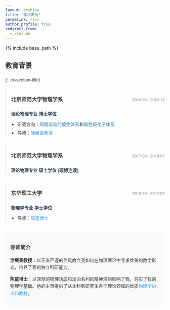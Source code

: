 ```yaml
---
layout: archive
title: "学术简历"
permalink: /cv/
author_profile: true
redirect_from:
  - /resume
---
```


{% include base_path %}

<div class="cv-container">

## 教育背景
{: .cv-section-title}

<div class="cv-item">
  <div class="cv-header">
    <h3>北京师范大学物理学系</h3>
    <span class="cv-date">2019.09 - 2023.12</span>
  </div>
  <p class="cv-degree">理论物理专业 博士学位</p>
  <ul class="cv-details">
    <li>研究方向：<span class="highlight">周期驱动的玻色体系</span>和<span class="highlight">玻色极化子体系</span></li>
    <li>导师：<a href="https://physicsfaculty.bnu.edu.cn/teacher/337/index.html" target="_blank">涂展春教授</a></li>
  </ul>
</div>

<div class="cv-item">
  <div class="cv-header">
    <h3>北京师范大学物理学系</h3>
    <span class="cv-date">2017.09 - 2019.07</span>
  </div>
  <p class="cv-degree">理论物理专业 硕士学位 (硕博连读)</p>
</div>

<div class="cv-item">
  <div class="cv-header">
    <h3>东华理工大学</h3>
    <span class="cv-date">2013.09 - 2017.07</span>
  </div>
  <p class="cv-degree">物理学专业 学士学位</p>
  <ul class="cv-details">
    <li>导师：<a href="https://newquanta.com/" target="_blank">陈童博士</a></li>
  </ul>
</div>

<div class="cv-mentor">
  <h3>导师简介</h3>
  <p><strong>涂展春教授</strong>：以正直严谨的作风教会我如何在物理理论中寻求优美的数学形式，培养了我的独立科研能力。</p>
  <p><strong>陈童博士</strong>：以深厚的物理功底和淡泊名利的精神深刻影响了我，夯实了我的物理学基础。他的主页提供了从本科到研究生各个理论领域的优质<a href="https://newquanta.com/" target="_blank">物理学讲义和教材</a>。</p>
</div>

</div>

<style>
.cv-container {
  font-family: 'Helvetica Neue', Arial, sans-serif;
  line-height: 1.6;
  color: #333;
  max-width: 800px;
  margin: 0 auto;
}

.cv-section-title {
  border-bottom: 2px solid #3498db;
  padding-bottom: 5px;
  margin-top: 30px;
}

.cv-item {
  margin-bottom: 25px;
  padding-left: 15px;
  border-left: 3px solid #eee;
}

.cv-header {
  display: flex;
  justify-content: space-between;
  align-items: baseline;
}

.cv-date {
  color: #7f8c8d;
  font-size: 0.9em;
}

.cv-degree {
  font-weight: bold;
  color: #2c3e50;
  margin: 5px 0;
}

.cv-details {
  margin: 10px 0 0 20px;
  padding: 0;
}

.cv-details li {
  margin-bottom: 5px;
}

.highlight {
  color: #2980b9;
  font-weight: 500;
}

.cv-mentor {
  background-color: #f8f9fa;
  padding: 15px;
  border-radius: 5px;
  margin-top: 30px;
}

a {
  color: #3498db;
  text-decoration: none;
}

a:hover {
  text-decoration: underline;
}
</style>
